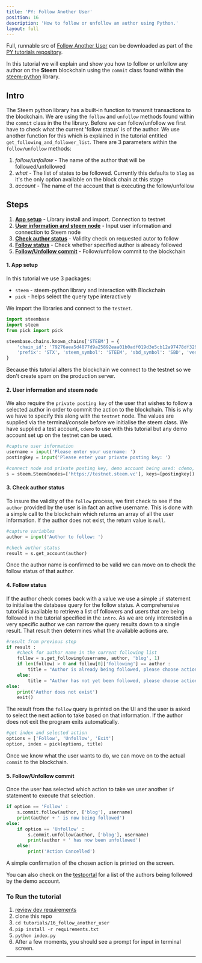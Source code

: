 ```yaml
---
title: 'PY: Follow Another User'
position: 16
description: 'How to follow or unfollow an author using Python.'
layout: full
---              
```

<span class="fa-pull-left top-of-tutorial-repo-link"><span class="first-word">Full</span>, runnable src of [Follow Another User](https://github.com/steemit/devportal-tutorials-py/tree/master/tutorials/16_follow_another_user) can be downloaded as part of the [PY tutorials repository](https://github.com/steemit/devportal-tutorials-py).</span>
<br>



In this tutorial we will explain and show you how to follow or unfollow any author on the **Steem** blockchain using the `commit` class found within the [steem-python](https://github.com/steemit/steem-python) library.

## Intro

The Steem python library has a built-in function to transmit transactions to the blockchain. We are using the `follow` and `unfollow` methods found within the `commit` class in the the library. Before we can follow/unfollow we first have to check what the current 'follow status' is of the author. We use another function for this which is explained in the tutorial entitled `get_following_and_follower_list`. There are 3 parameters within the `follow/unfollow` methods:

1.  _follow/unfollow_ - The name of the author that will be followed/unfollowed
1.  _what_ - The list of states to be followed. Currently this defaults to `blog` as it's the only option available on the block chain at this stage
1.  _account_ - The name of the account that is executing the follow/unfollow

## Steps

1.  [**App setup**](#setup) - Library install and import. Connection to testnet
1.  [**User information and steem node**](#userinfo) - Input user information and connection to Steem node
1.  [**Check author status**](#authorstat) - Validity check on requested autor to follow
1.  [**Follow status**](followstat) - Check whether specified author is already followed
1.  [**Follow/Unfollow commit**](#commit) - Follow/unfollow commit to the blockchain

#### 1. App setup <a name="setup"></a>

In this tutorial we use 3 packages:

- `steem` - steem-python library and interaction with Blockchain
- `pick` - helps select the query type interactively

We import the libraries and connect to the `testnet`.

```python
import steembase
import steem
from pick import pick

steembase.chains.known_chains['STEEM'] = {
    'chain_id': '79276aea5d4877d9a25892eaa01b0adf019d3e5cb12a97478df3298ccdd01673',
    'prefix': 'STX', 'steem_symbol': 'STEEM', 'sbd_symbol': 'SBD', 'vests_symbol': 'VESTS'
}
```

Because this tutorial alters the blockchain we connect to the testnet so we don't create spam on the production server.

#### 2. User information and steem node<a name="userinfo"></a>

We also require the `private posting key` of the user that wishes to follow a selected author in order to commit the action to the blockchain. This is why we have to specify this along with the `testnet` node. The values are supplied via the terminal/console before we initialise the steem class. We have supplied a test account, `cdemo` to use with this tutorial but any demo account set up on the testnet can be used.

```python
#capture user information
username = input('Please enter your username: ')
postingkey = input('Please enter your private posting key: ')

#connect node and private posting key, demo account being used: cdemo, posting key: 5JEZ1EiUjFKfsKP32b15Y7jybjvHQPhnvCYZ9BW62H1LDUnMvHz
s = steem.Steem(nodes=['https://testnet.steem.vc'], keys=[postingkey])
```

#### 3. Check author status<a name="authorstat"></a>

To insure the validity of the `follow` process, we first check to see if the `author` provided by the user is in fact an active username. This is done with a simple call to the blockchain which returns an array of all the user information. If the author does not exist, the return value is `null`.

```python
#capture variables
author = input('Author to follow: ')

#check author status
result = s.get_account(author)
```

Once the author name is confirmed to be valid we can move on to check the follow status of that author.

#### 4. Follow status<a name="followstat"></a>

If the author check comes back with a value we use a simple `if` statement to initialise the database query for the follow status. A comprehensive tutorial is available to retrieve a list of followers and users that are being followed in the tutorial specified in the `intro`. As we are only interested in a very specific author we can narrow the query results down to a single result. That result then determines what the available actions are.

```python
#result from previous step
if result :
	#check for author name in the current following list
	follow = s.get_following(username, author, 'blog', 1)
	if len(follow) > 0 and follow[0]['following'] == author :
		title = "Author is already being followed, please choose action"
	else:
		title = "Author has not yet been followed, please choose action"
else:
	print('Author does not exist')
	exit()
```

The result from the `follow` query is printed on the UI and the user is asked to select the next action to take based on that information. If the author does not exit the program exits automatically.

```python
#get index and selected action
options = ['Follow', 'Unfollow', 'Exit']
option, index = pick(options, title)
```

Once we know what the user wants to do, we can move on to the actual `commit` to the blockchain.

#### 5. Follow/Unfollow commit<a name="commit"></a>

Once the user has selected which action to take we user another `if` statement to execute that selection.

```python
if option == 'Follow' :
	s.commit.follow(author, ['blog'], username)
	print(author + ' is now being followed')
else:
	if option == 'Unfollow' :
		s.commit.unfollow(author, ['blog'], username)
		print(author + ' has now been unfollowed')
	else:
		print('Action Cancelled')
```

A simple confirmation of the chosen action is printed on the screen.

You can also check on the [testportal](http://condenser.steem.vc/blog/@cdemo) for a list of the authors being followed by the demo account.

### To Run the tutorial

1.  [review dev requirements](https://github.com/steemit/devportal-tutorials-py/tree/master/tutorials/00_getting_started#dev-requirements)
1.  clone this repo
1.  `cd tutorials/16_follow_another_user`
1.  `pip install -r requirements.txt`
1.  `python index.py`
1.  After a few moments, you should see a prompt for input in terminal screen.

---
